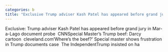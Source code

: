 ```yaml
---
categories: b
title: "Exclusive Trump adviser Kash Patel has appeared before grand jury in MaraLago document probe  CNN"
---
```

Exclusive: Trump adviser Kash Patel has appeared before grand jury in Mar-a-Lago document probe&nbsp;&nbsp;CNNSpecial Master’s Trump beef: Darcy cartoon&nbsp;&nbsp;cleveland.com‘Where’s the beef?’ Special master shows frustration in Trump documents case&nbsp;&nbsp;The IndependentTrump insisted on ha